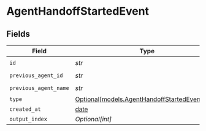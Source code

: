 # AgentHandoffStartedEvent


## Fields

| Field                                                                                      | Type                                                                                       | Required                                                                                   | Description                                                                                |
| ------------------------------------------------------------------------------------------ | ------------------------------------------------------------------------------------------ | ------------------------------------------------------------------------------------------ | ------------------------------------------------------------------------------------------ |
| `id`                                                                                       | *str*                                                                                      | :heavy_check_mark:                                                                         | N/A                                                                                        |
| `previous_agent_id`                                                                        | *str*                                                                                      | :heavy_check_mark:                                                                         | N/A                                                                                        |
| `previous_agent_name`                                                                      | *str*                                                                                      | :heavy_check_mark:                                                                         | N/A                                                                                        |
| `type`                                                                                     | [Optional[models.AgentHandoffStartedEventType]](../models/agenthandoffstartedeventtype.md) | :heavy_minus_sign:                                                                         | N/A                                                                                        |
| `created_at`                                                                               | [date](https://docs.python.org/3/library/datetime.html#date-objects)                       | :heavy_minus_sign:                                                                         | N/A                                                                                        |
| `output_index`                                                                             | *Optional[int]*                                                                            | :heavy_minus_sign:                                                                         | N/A                                                                                        |